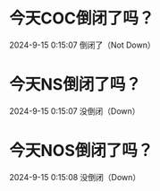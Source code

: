 # 今天COC倒闭了吗？

2024-9-15 0:15:07 倒闭了（Not Down）

# 今天NS倒闭了吗？

2024-9-15 0:15:07 没倒闭（Down）

# 今天NOS倒闭了吗？

2024-9-15 0:15:08 没倒闭（Down）

